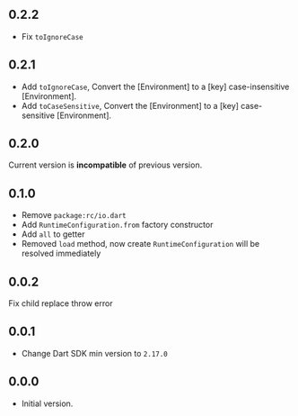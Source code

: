 ## 0.2.2

- Fix `toIgnoreCase`

## 0.2.1

- Add `toIgnoreCase`, Convert the [Environment] to a [key] case-insensitive [Environment].
- Add `toCaseSensitive`, Convert the [Environment] to a [key] case-sensitive [Environment].

## 0.2.0

Current version is **incompatible** of previous version.

## 0.1.0

- Remove `package:rc/io.dart`
- Add `RuntimeConfiguration.from` factory constructor
- Add `all` to getter
- Removed `load` method, now create `RuntimeConfiguration` will be resolved immediately

## 0.0.2

Fix child replace throw error

## 0.0.1

- Change Dart SDK min version to `2.17.0`

## 0.0.0

- Initial version.

